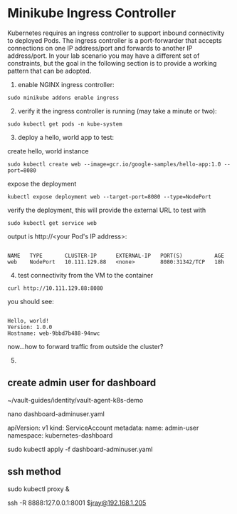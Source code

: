 # Minikube Ingress Controller

Kubernetes requires an ingress controller to support inbound connectivity to deployed Pods. The ingress controller is a port-forwarder that accepts connections on one IP address/port and forwards to another IP address/port. In your lab scenario you may have a different set of constraints, but the goal in the following section is to provide a working pattern that can be adopted.

1. enable NGINX ingress controller:

`sudo minikube addons enable ingress`

2. verify it the ingress controller is running (may take a minute or two):

`sudo kubectl get pods -n kube-system`

3. deploy a hello, world app to test:

create hello, world instance

`sudo kubectl create web --image=gcr.io/google-samples/hello-app:1.0 --port=8080`

expose the deployment

`kubectl expose deployment web --target-port=8080 --type=NodePort`

verify the deployment, this will provide the external URL to test with

`sudo kubectl get service web`

output is http://<your Pod's IP address>:<some port>

```

NAME   TYPE       CLUSTER-IP      EXTERNAL-IP   PORT(S)          AGE
web    NodePort   10.111.129.88   <none>        8080:31342/TCP   18h

```

4. test connectivity from the VM to the container

`curl http://10.111.129.88:8080`

you should see:

```

Hello, world!
Version: 1.0.0
Hostname: web-9bbd7b488-94nwc

```

now...how to forward traffic from outside the cluster?

5. 











## create admin user for dashboard

~/vault-guides/identity/vault-agent-k8s-demo

nano dashboard-adminuser.yaml

apiVersion: v1
kind: ServiceAccount
metadata:
  name: admin-user
  namespace: kubernetes-dashboard

sudo kubectl apply -f dashboard-adminuser.yaml


## ssh method

sudo kubectl proxy &

ssh -R 8888:127.0.0.1:8001 $jray@192.168.1.205 
